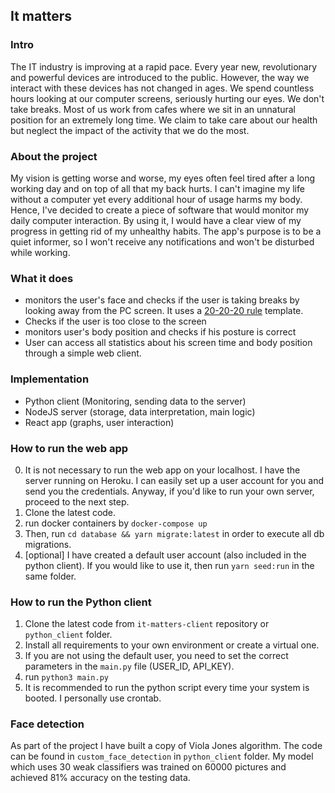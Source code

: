 ## It matters

### Intro

The IT industry is improving at a rapid pace. Every year new, revolutionary and powerful devices are introduced to the public. However, the way we interact with these devices has not changed in ages. We spend countless hours looking at our computer screens, seriously hurting our eyes. We don't take breaks. Most of us work from cafes where we sit in an unnatural position for an extremely long time. We claim to take care about our health but neglect the impact of the activity that we do the most.

### About the project

My vision is getting worse and worse, my eyes often feel tired after a long working day and on top of all that my back hurts. I can't imagine my life without a computer yet every additional hour of usage harms my body. Hence, I've decided to create a piece of software that would monitor my daily computer interaction. By using it, I would have a clear view of my progress in getting rid of my unhealthy habits. The app's purpose is to be a quiet informer, so I won't receive any notifications and won't be disturbed while working.

### What it does

-   monitors the user's face and checks if the user is taking breaks by looking away from the PC screen. It uses a [20-20-20 rule](https://opto.ca/health-library/the-20-20-20-rule) template.
-   Checks if the user is too close to the screen
-   monitors user's body position and checks if his posture is correct
-   User can access all statistics about his screen time and body position through a simple web client.

### Implementation

-   Python client (Monitoring, sending data to the server)
-   NodeJS server (storage, data interpretation, main logic)
-   React app (graphs, user interaction)

### How to run the web app

0. It is not necessary to run the web app on your localhost. I have the server running on Heroku. I can easily set up a user account for you and send you the credentials. Anyway, if you'd like to run your own server, proceed to the next step.
1. Clone the latest code.
2. run docker containers by `docker-compose up`
3. Then, run `cd database && yarn migrate:latest` in order to execute all db migrations.
4. [optional] I have created a default user account (also included in the python client). If you would like to use it, then run `yarn seed:run` in the same folder.

### How to run the Python client

1. Clone the latest code from `it-matters-client` repository or `python_client` folder.
2. Install all requirements to your own environment or create a virtual one.
3. If you are not using the default user, you need to set the correct parameters in the `main.py` file (USER_ID, API_KEY).
4. run `python3 main.py`
5. It is recommended to run the python script every time your system is booted. I personally use crontab.

### Face detection

As part of the project I have built a copy of Viola Jones algorithm. The code can be found in `custom_face_detection` in `python_client` folder.
My model which uses 30 weak classifiers was trained on 60000 pictures and achieved 81% accuracy on the testing data.

<!-- TODO: https://www.rockyourcode.com/docker-postgres-knex-setup/  docker-compose rm -f     docker-compose up --build  -->
